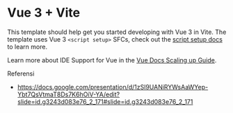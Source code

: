 # Vue 3 + Vite

This template should help get you started developing with Vue 3 in Vite. The template uses Vue 3 `<script setup>` SFCs, check out the [script setup docs](https://v3.vuejs.org/api/sfc-script-setup.html#sfc-script-setup) to learn more.

Learn more about IDE Support for Vue in the [Vue Docs Scaling up Guide](https://vuejs.org/guide/scaling-up/tooling.html#ide-support).

Referensi 
- https://docs.google.com/presentation/d/1zSl9UANiRYWsAaWYep-Ybt7QsVtmaT8Ds7K6hOiV-YA/edit?slide=id.g3243d083e76_2_171#slide=id.g3243d083e76_2_171
